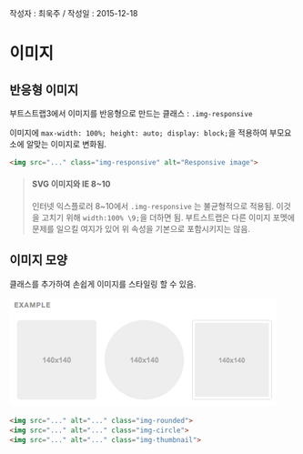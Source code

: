작성자 : 최욱주 / 작성일 : 2015-12-18



# 이미지

## 반응형 이미지

부트스트랩3에서 이미지를 반응형으로 만드는 클래스 : `.img-responsive`

이미지에 `max-width: 100%; height: auto; display: block;`을 적용하여 부모요소에 알맞는 이미지로 변화됨.

```html
<img src="..." class="img-responsive" alt="Responsive image">
```
> #### SVG 이미지와 IE 8~10
> 인터넷 익스플로러 8~10에서 `.img-responsive` 는 불균형적으로 적용됨.
> 이것을 고치기 위해 `width:100% \9;`을 더하면 됨.
> 부트스트랩은 다른 이미지 포멧에 문제를 일으킬 여지가 있어 위 속성을 기본으로 포함시키지는 않음.


## 이미지 모양
클래스를 추가하여 손쉽게 이미지를 스타일링 할 수 있음.

![이미지 모양 예제](../images/css-images01.png)
```html
<img src="..." alt="..." class="img-rounded">
<img src="..." alt="..." class="img-circle">
<img src="..." alt="..." class="img-thumbnail">
```


